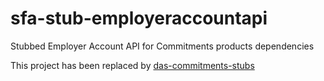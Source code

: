 # sfa-stub-employeraccountapi
Stubbed Employer Account API for Commitments products dependencies

This project has been replaced by [das-commitments-stubs](https://github.com/SkillsFundingAgency/das-commitments-stubs)
